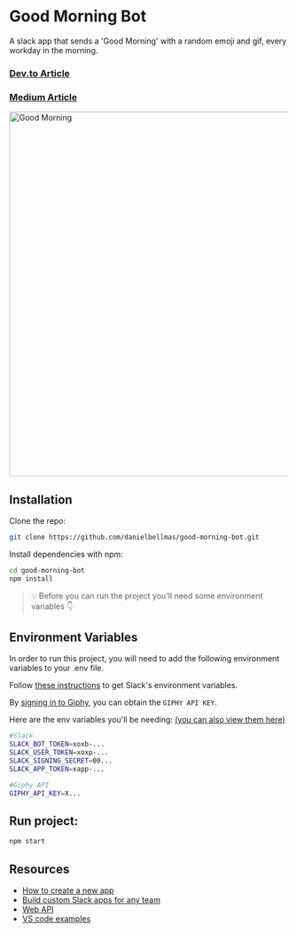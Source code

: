 # Good Morning Bot

A slack app that sends a 'Good Morning' with a random emoji and gif, every workday in the morning.

### [Dev.to Article](https://dev.to/danielbellmas/good-morning-slack-bot-1cl5)
### [Medium Article](https://medium.com/@dbalmas7/good-morning-slack-bot-df3a2bc89b2a)

<img width="657" alt="Good Morning" src="https://user-images.githubusercontent.com/76179660/176921998-b35b24c0-0c5f-40c4-a8ca-5d65a1e2d87e.png">


## Installation

Clone the repo:

```bash
git clone https://github.com/danielbellmas/good-morning-bot.git
```

Install dependencies with npm:
```bash
cd good-morning-bot
npm install 
```

> :bulb: Before you can run the project you'll need some environment variables 👇


## Environment Variables

In order to run this project, you will need to add the following environment variables to your .env file.

Follow [these instructions](https://youtu.be/wEJQQA_oYeI?t=743) to get Slack's environment variables.

By [signing in to Giphy](https://developers.giphy.com/), you can obtain the `GIPHY API KEY`.

Here are the env variables you'll be needing: [(you can also view them here)](.env.example)
```bash
#Slack
SLACK_BOT_TOKEN=xoxb-...
SLACK_USER_TOKEN=xoxp-...
SLACK_SIGNING_SECRET=00...
SLACK_APP_TOKEN=xapp-...

#Giphy API
GIPHY_API_KEY=X...
```

## Run project:

```bash
npm start
```


## Resources

- [How to create a new app](https://api.slack.com/authentication/basics)
- [Build custom Slack apps for any team](https://youtu.be/wEJQQA_oYeI)
- [Web API](https://api.slack.com/methods?query=chat)
- [VS code examples](https://github.dev/slackapi/bolt-js/blob/main/examples/getting-started-typescript/src/app.ts)
